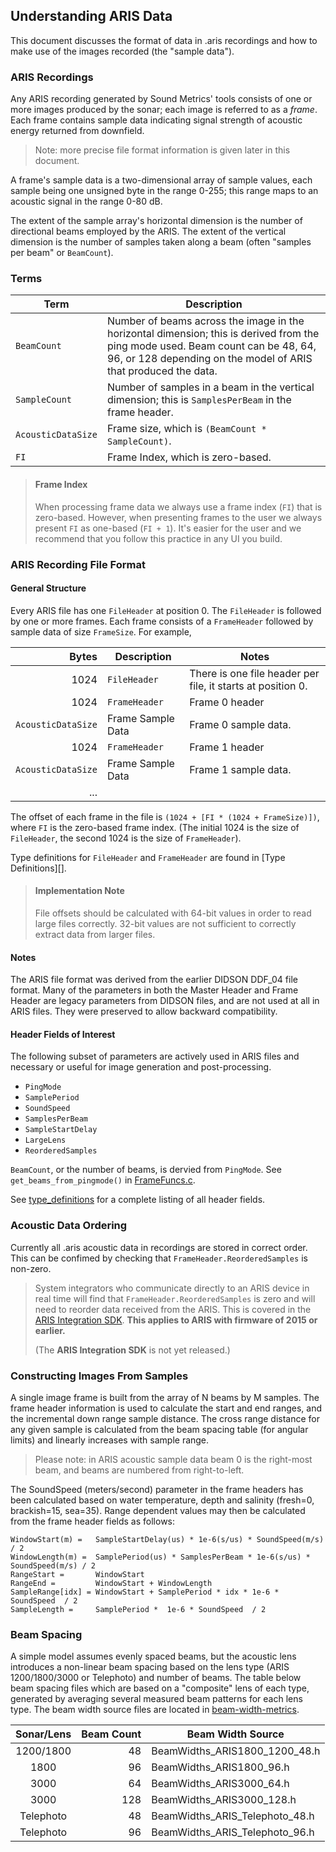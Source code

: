 ## Understanding ARIS Data

This document discusses the format of data in .aris recordings and how to
make use of the images recorded (the "sample data").

### ARIS Recordings

Any ARIS recording generated by Sound Metrics' tools consists of one or
more images produced by the sonar; each image is referred to as a *frame*. Each
frame contains sample data indicating signal strength of acoustic energy
returned from downfield.

> Note: more precise file format information is given later in this document.

A frame's sample data is a two-dimensional array of sample values,
each sample being one unsigned byte in the range 0-255; this range maps
to an acoustic signal in the range 0-80 dB.

The extent of the sample array's horizontal dimension is the number of
directional beams employed by the ARIS.
The extent of the vertical dimension is the number of samples
taken along a beam (often "samples per beam" or `BeamCount`).

### Terms

| Term | Description |
| ----- | ----- |
| `BeamCount`  | Number of beams across the image in the horizontal dimension; this is derived from the ping mode used. Beam count can be 48, 64, 96, or 128 depending on the model of ARIS that produced the data. |
| `SampleCount`| Number of samples in a beam in the vertical dimension; this is `SamplesPerBeam` in the frame header.
| `AcousticDataSize`  | Frame size, which is `(BeamCount * SampleCount)`. |
| `FI` | Frame Index, which is zero-based.

> #### Frame Index
> When processing frame data we always use a frame index (`FI`) that is zero-based.
> However, when presenting frames to the user we always present `FI` as one-based
> (`FI + 1`).
> It's easier for the user and we recommend that you follow this practice in any UI
> you build.  

### ARIS Recording File Format

#### General Structure

Every ARIS file has one `FileHeader` at position 0.
The `FileHeader` is followed by one or more frames.
Each frame consists of a `FrameHeader` followed by sample
data of size `FrameSize`. For example,

| Bytes | Description | Notes |
| -----: | ----- | ----- |
| 1024 | `FileHeader` | There is one file header per file, it starts at position 0. |
| 1024 | `FrameHeader` | Frame 0 header |
| `AcousticDataSize` | Frame Sample Data | Frame 0 sample data.
| 1024 | `FrameHeader` | Frame 1 header |
| `AcousticDataSize` | Frame Sample Data | Frame 1 sample data.
| ... | | | |

The offset of each frame in the file is
`(1024 + [FI * (1024 + FrameSize)])`,
where `FI` is the zero-based frame index.
(The initial 1024 is the size of `FileHeader`,
the second 1024 is the size of `FrameHeader`). 

Type definitions for `FileHeader` and `FrameHeader` are found in
[Type Definitions][].

> #### Implementation Note
> File offsets should be calculated with 64-bit values 
in order to read large files correctly. 32-bit values are not
sufficient to correctly extract data from larger files.

#### Notes

The ARIS file format was derived from the earlier DIDSON DDF_04 
file format. 
Many of the parameters in both the Master Header and Frame Header 
are legacy parameters from DIDSON files, and are not used at all 
in ARIS files. 
They were preserved to allow backward compatibility. 

#### Header Fields of Interest

The following subset of parameters are actively used in ARIS files 
and necessary or useful for image generation and post-processing.

* `PingMode`
* `SamplePeriod`
* `SoundSpeed`
* `SamplesPerBeam`
* `SampleStartDelay`
* `LargeLens`
* `ReorderedSamples`

`BeamCount`, or the number of beams, is dervied from `PingMode`.
See `get_beams_from_pingmode()` in
[FrameFuncs.c](https://github.com/SoundMetrics/aris-file-sdk/blob/master/common-code/FrameFuncs.c).

See
[type_definitions](https://github.com/SoundMetrics/aris-file-sdk/tree/master/type_definitions)
for a complete
listing of all header fields.

### Acoustic Data Ordering

Currently all .aris acoustic data in recordings
are stored in correct order.
This can be confimed by checking that `FrameHeader.ReorderedSamples`
is non-zero.

> System integrators who communicate directly to an ARIS device
> in real time will find that `FrameHeader.ReorderedSamples`
> is zero and will need to reorder data received from the
> ARIS. This is covered in the
> [ARIS Integration SDK](https://github.com/SoundMetrics/aris-integration-sdk).
> **This applies to ARIS with firmware of 2015 or earlier.**
>
> (The **ARIS Integration SDK** is not yet released.)

### Constructing Images From Samples

A single image frame is built from the array of N beams by M samples.
The frame header information is used to calculate the start and end
ranges, and the incremental down range sample distance.
The cross range distance for any given sample is calculated from the
beam spacing table (for angular limits) and linearly increases with
sample range.

> Please note: in ARIS acoustic sample data beam 0 is the right-most
> beam, and beams are numbered from right-to-left.

The SoundSpeed (meters/second) parameter in the frame headers has been
calculated based on water temperature, depth and salinity
(fresh=0, brackish=15, sea=35).
Range dependent values may then be calculated from the frame header
fields as follows:

```
WindowStart(m) =   SampleStartDelay(us) * 1e-6(s/us) * SoundSpeed(m/s) / 2
WindowLength(m) =  SamplePeriod(us) * SamplesPerBeam * 1e-6(s/us) * SoundSpeed(m/s) / 2
RangeStart =       WindowStart
RangeEnd =         WindowStart + WindowLength
SampleRange[idx] = WindowStart + SamplePeriod * idx * 1e-6 * SoundSpeed  / 2
SampleLength =     SamplePeriod *  1e-6 * SoundSpeed  / 2
```

### Beam Spacing

A simple model assumes evenly spaced beams, but the acoustic lens
introduces a non-linear beam spacing based on the lens type
(ARIS 1200/1800/3000 or Telephoto) and number of beams.
The table below beam spacing files which are based on a
"composite" lens of each type, generated by averaging several
measured beam patterns for each lens type. The beam width source files
are located in
[beam-width-metrics](https://github.com/SoundMetrics/aris-file-sdk/tree/master/beam-width-metrics).

| Sonar/Lens | Beam Count | Beam Width Source |
| :-----:   | -----: | ----- |
| 1200/1800 | 48  | BeamWidths_ARIS1800_1200_48.h |
| 1800      | 96  | BeamWidths_ARIS1800_96.h |
| 3000      | 64  | BeamWidths_ARIS3000_64.h |
| 3000      | 128 | BeamWidths_ARIS3000_128.h |
| Telephoto | 48  | BeamWidths_ARIS_Telephoto_48.h |
| Telephoto | 96  | BeamWidths_ARIS_Telephoto_96.h |

